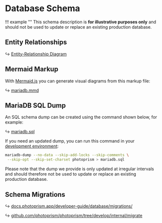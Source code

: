 # Database Schema

!!! example ""
    This schema description is **for illustrative purposes only** and should not be used to update or replace an existing production database.

## Entity Relationships

↪ [Entity-Relationship Diagram](schema.md)

## Mermaid Markup

With [Mermaid.js](https://mermaid-js.github.io/) you can generate visual diagrams from this markup file:

↪ [mariadb.mmd](https://github.com/photoprism/photoprism/blob/develop/internal/entity/schema/mariadb.mmd)

## MariaDB SQL Dump

An SQL schema dump can be created using the command shown below, for example:

↪ [mariadb.sql](https://raw.githubusercontent.com/photoprism/photoprism/develop/internal/entity/schema/mariadb.sql)

If you need an updated dump, you can run this command in your [development environment](../setup.md):

```bash
mariadb-dump --no-data --skip-add-locks --skip-comments \
 --skip-opt --skip-set-charset photoprism > mariadb.sql
```

Please note that the dump we provide is only updated at irregular intervals and should therefore not be used to update or replace an existing production database.

## Schema Migrations

↪ [docs.photoprism.app/developer-guide/database/migrations/](https://docs.photoprism.app/developer-guide/database/migrations/)

↪ [github.com/photoprism/photoprism/tree/develop/internal/migrate](https://github.com/photoprism/photoprism/tree/develop/internal/migrate)